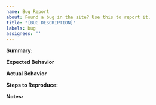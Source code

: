 ```yaml
---
name: Bug Report
about: Found a bug in the site? Use this to report it. 
title: "[BUG DESCRIPTION]"
labels: bug
assignees: ''
---
```


**Summary:**

<!-- High level description of the issue you are trying to report. --> 

**Expected Behavior**

<!-- What you expected to happen when performing your action. --> 

**Actual Behavior**

<!-- What actually happened when performing your action. --> 

**Steps to Reproduce:**

<!-- An easy to follow re-creation of your problem (as easy as possible given the bug)
1. I logged in....
2. I clicked on X...
-->

**Notes:**

<!-- Extra notes, if any, about the bug. -->
